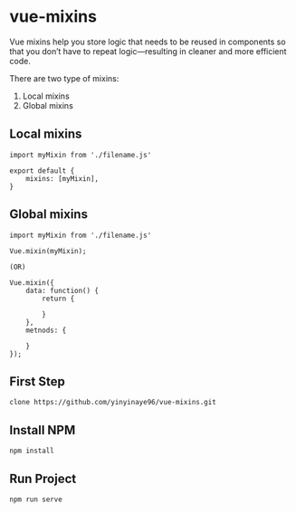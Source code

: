 # vue-mixins


Vue mixins help you store logic that needs to be reused in components so that you don’t have to repeat logic—resulting in cleaner and more efficient code. 

There are two type of mixins:
1. Local mixins
2. Global mixins


## Local mixins 
```
import myMixin from './filename.js'

export default {
    mixins: [myMixin],
}
```


## Global mixins 
```
import myMixin from './filename.js'

Vue.mixin(myMixin);

(OR)

Vue.mixin({
    data: function() {
        return {

        }
    },
    metnods: {
        
    }
});
```


## First Step
```
clone https://github.com/yinyinaye96/vue-mixins.git
```

## Install NPM
```
npm install
```


## Run Project
```
npm run serve
```


